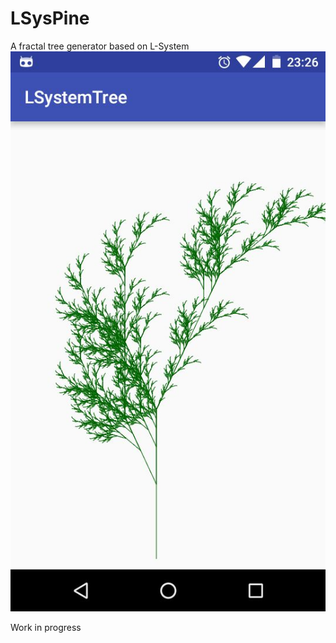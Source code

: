 # LSysPine
A fractal tree generator based on L-System
![Alt text](screenshot.PNG?raw=true "fractal tree screenshot")

Work in progress
